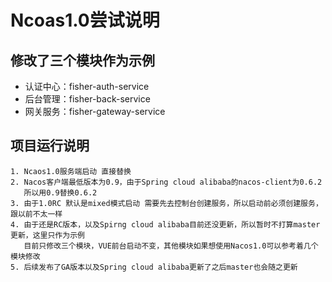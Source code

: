 # Ncoas1.0尝试说明


## 修改了三个模块作为示例
- 认证中心：fisher-auth-service
- 后台管理：fisher-back-service
- 网关服务：fisher-gateway-service

## 项目运行说明
```
1. Ncaos1.0服务端启动 直接替换
2. Nacos客户端最低版本为0.9，由于Spring cloud alibaba的nacos-client为0.6.2
   所以用0.9替换0.6.2
3. 由于1.0RC 默认是mixed模式启动 需要先去控制台创建服务，所以启动前必须创建服务，跟以前不太一样
4. 由于还是RC版本，以及Spirng cloud alibaba目前还没更新，所以暂时不打算master更新，这里只作为示例
   目前只修改三个模块，VUE前台启动不变，其他模块如果想使用Nacos1.0可以参考着几个模块修改
5. 后续发布了GA版本以及Spring cloud alibaba更新了之后master也会随之更新
```

